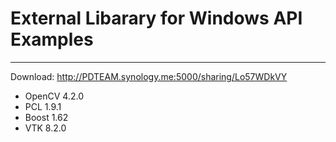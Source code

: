 # External Libarary for Windows API Examples
---

Download: http://PDTEAM.synology.me:5000/sharing/Lo57WDkVY
<br/>
- OpenCV 4.2.0
- PCL 1.9.1
- Boost 1.62
- VTK 8.2.0